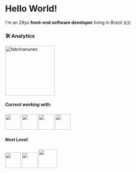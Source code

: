 
# Hello World!
I'm an 29yo <strong>front-end software developer</strong> living in Brazil 🇧🇷

### 🛠 Analytics 
<div>
  <img height=160px src="https://github-readme-stats.vercel.app/api/top-langs?username=fabrinanunes&layout=compact&langs_count=16&theme=dracula"" alt="fabrinanunes" />
</div>
  
<h5 align="left">Current working with:</h3>
<p>
<img src="https://cdn.jsdelivr.net/gh/devicons/devicon/icons/javascript/javascript-plain.svg" width="50"/>
<img src="https://cdn.jsdelivr.net/gh/devicons/devicon/icons/jest/jest-plain.svg" width="50" />
<img src="https://cdn.jsdelivr.net/gh/devicons/devicon/icons/react/react-original.svg" width="50" />         
<img src="https://cdn.jsdelivr.net/gh/devicons/devicon/icons/sass/sass-original.svg" width="50" />          

</p>
   <h5 align="left">Next Level:</h3>
<p>
<img src="https://cdn.jsdelivr.net/gh/devicons/devicon/icons/typescript/typescript-plain.svg" width="50" />
<img src="https://cdn.jsdelivr.net/gh/devicons/devicon/icons/tailwindcss/tailwindcss-plain.svg" width="50" />
<img src="https://cdn.jsdelivr.net/gh/devicons/devicon/icons/amazonwebservices/amazonwebservices-plain-wordmark.svg" width="60" />
</p>

<!---
fabrinanunes/fabrinanunes is a ✨ special ✨ repository because its `README.md` (this file) appears on your GitHub profile.
You can click the Preview link to take a look at your changes.
--->
